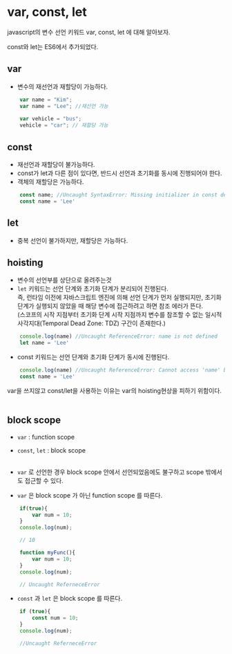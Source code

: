 # var, const, let
javascript의 변수 선언 키워드 var, const, let 에 대해 알아보자.

const와 let는 ES6에서 추가되었다.

## var
- 변수의 재선언과 재할당이 가능하다. 
``` js
    var name = "Kim";
    var name = "Lee"; //재선언 가능
    
    var vehicle = "bus";
    vehicle = "car"; // 재할당 가능
```


## const

- 재선언과 재할당이 불가능하다.
- const가 let과 다른 점이 있다면, 반드시 선언과 초기화를 동시에 진행되어야 한다.
- 객체의 재할당은 가능하다.

``` js
    const name; //Uncaught SyntaxError: Missing initializer in const declaration
    const name = 'Lee'
```


## let
- 중복 선언이 불가하지만, 재할당은 가능하다.


## hoisting
- 변수의 선언부를 상단으로 올려주는것
- `let` 키워드는 선언 단계와 초기화 단계가 분리되어 진행된다.<br>
즉, 런타임 이전에 자바스크립트 엔진에 의해 선언 단계가 먼저 실행되지만, 초기화 단계가 실행되지 않았을 때 해당 변수에 접근하려고 하면 참조 에러가 뜬다.<br>
(스코프의 시작 지점부터 초기화 단계 시작 지점까지 변수를 참조할 수 없는 일시적 사각지대(Temporal Dead Zone: TDZ) 구간이 존재한다.)

```js
    console.log(name) //Uncaught ReferenceError: name is not defined
    let name = 'Lee'
```
- const 키워드는 선언 단계와 초기화 단계가 동시에 진행된다.
```js    
    console.log(name) //Uncaught ReferenceError: Cannot access 'name' before initialization
    const name = 'Lee'
```
var을 쓰지않고 const/let을 사용하는 이유는 var의 hoisting현상을 피하기 위함이다.<br><br>


## block scope 
- `var` : function scope
- `const`, `let` : block scope
<br><br>

- `var` 로 선언한 경우 block scope 안에서 선언되었음에도 불구하고 scope 밖에서도 접근할 수 있다.<br>
- `var` 은 block scope 가 아닌 function scope 를 따른다.

``` js
    if(true){
        var num = 10;
    }
    console.log(num);

    // 10
```
``` js
    function myFunc(){
        var num = 10;
    }
    console.log(num);

    // Uncaught ReferneceError
```
- `const` 과 `let` 은 block scope 를 따른다.
``` js
    if (true){
        const num = 10;
    }
    console.log(num);

    //Uncaught ReferneceError
```

